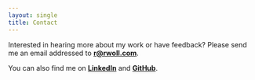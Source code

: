 ```yaml
---
layout: single
title: Contact
---
```


Interested in hearing more about my work or have feedback? Please send me an
email addressed to __[r@rwoll.com](mailto:r@rwoll.com)__.

You can also find me on __[LinkedIn](https://www.linkedin.com/in/rwoll/)__ and
__[GitHub](https://github.com/rwoll/)__.
